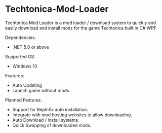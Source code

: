 # Techtonica-Mod-Loader

Techtonica Mod Loader is a mod loader / download system to quickly and easily download and install mods for the game Techtonica built in C# WPF.

Dependencies:
- .NET 5.0 or above

Supported OS:
- Windows 10


Features:
- Auto Updating
- Launch game without mods.

Planned Features:
- Support for BepInEx auto installation.
- Integrate with mod hosting websites to allow downloading.
- Auto Download / Install systems.
- Quick Swapping of downloaded mods.
